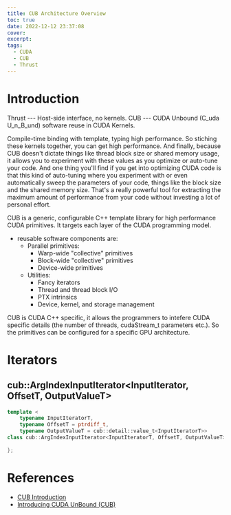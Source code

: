 ```yaml
---
title: CUB Architecture Overview
toc: true
date: 2022-12-12 23:37:08
cover:
excerpt:
tags:
  - CUDA
  - CUB
  - Thrust
---
```


# Introduction

Thrust --- Host-side interface, no kernels.
CUB --- CUDA Unbound (C_uda U_n_B_und)
software reuse in CUDA Kernels.

Compile-time binding with template, typing high performance. So stiching these kernels together, you can get high performance. And finally, because CUB doesn't dictate things like thread block size or shared memory usage, it allows you to experiment with these values as you optimize or auto-tune your code. And one thing you'll find if you get into optimizing CUDA code is that this kind of auto-tuning where you experiment with or even automatically sweep the parameters of your code, things like the block size and the shared memory size. That's a really powerful tool for extracting the maximum amount of performance from your code without investing a lot of personal effort.

CUB is a generic, configurable C++ template library for high performance CUDA primitives. It targets each layer of the CUDA programming model.

* reusable software components are:
  * Parallel primitives:
    * Warp-wide "collective" primitives
    * Block-wide "collective" primitives
    * Device-wide primitives
  * Utilities:
    * Fancy iterators
    * Thread and thread block I/O
    * PTX intrinsics
    * Device, kernel, and storage management

CUB is CUDA C++ specific, it allows the programmers to intefere CUDA specific details (the number of threads, cudaStream_t parameters etc.). So the primitives can be configured for a specific GPU architecture.

# Iterators

## cub::ArgIndexInputIterator<InputIterator, OffsetT, OutputValueT>

```cpp
template <
    typename InputIteratorT,
    typename OffsetT = ptrdiff_t,
    typename OutputValueT = cub::detail::value_t<InputIteratorT>>
class cub::ArgIndexInputIterator<InputIteratorT, OffsetT, OutputValueT> {
  
};
```




# References

- [CUB Introduction](https://indico.truba.gov.tr/event/84/attachments/173/379/Day%202-%20Session_3.pdf)
- [Introducing CUDA UnBound (CUB)](https://www.microway.com/hpc-tech-tips/introducing-cuda-unbound-cub/)